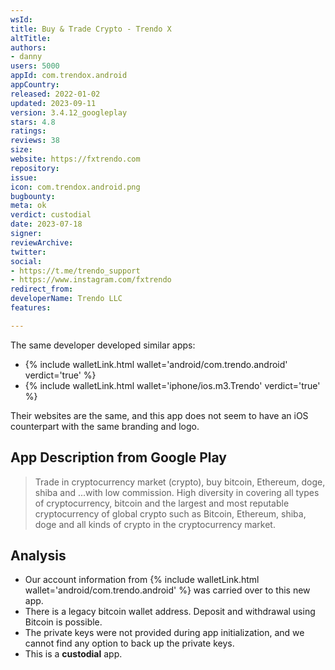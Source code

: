 ```yaml
---
wsId: 
title: Buy & Trade Crypto - Trendo X
altTitle: 
authors:
- danny
users: 5000
appId: com.trendox.android
appCountry: 
released: 2022-01-02
updated: 2023-09-11
version: 3.4.12_googleplay
stars: 4.8
ratings: 
reviews: 38
size: 
website: https://fxtrendo.com
repository: 
issue: 
icon: com.trendox.android.png
bugbounty: 
meta: ok
verdict: custodial
date: 2023-07-18
signer: 
reviewArchive: 
twitter: 
social:
- https://t.me/trendo_support
- https://www.instagram.com/fxtrendo
redirect_from: 
developerName: Trendo LLC
features: 

---
```


The same developer developed similar apps:

- {% include walletLink.html wallet='android/com.trendo.android' verdict='true' %}
- {% include walletLink.html wallet='iphone/ios.m3.Trendo' verdict='true' %} 

Their websites are the same, and this app does not seem to have an iOS counterpart with the same branding and logo.

## App Description from Google Play

> Trade in cryptocurrency market (crypto), buy bitcoin, Ethereum, doge, shiba and ...with low commission.
> High diversity in covering all types of cryptocurrency, bitcoin and the largest and most reputable cryptocurrency of global crypto such as Bitcoin, Ethereum, shiba, doge and all kinds of crypto in the cryptocurrency market.

## Analysis

- Our account information from {% include walletLink.html wallet='android/com.trendo.android' %} was carried over to this new app. 
- There is a legacy bitcoin wallet address. Deposit and withdrawal using Bitcoin is possible. 
- The private keys were not provided during app initialization, and we cannot find any option to back up the private keys.
- This is a **custodial** app.
